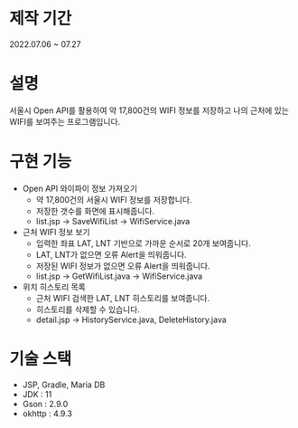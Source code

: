 # 제작 기간
2022.07.06 ~ 07.27

# 설명
서울시 Open API를 활용하여 약 17,800건의 WIFI 정보를 저장하고
나의 근처에 있는 WIFI를 보여주는 프로그램입니다. 

# 구현 기능
- Open API 와이파이 정보 가져오기  
  - 약 17,800건의 서울시 WIFI 정보를 저장합니다.
  - 저장한 갯수를 화면에 표시해줍니다.
  - list.jsp -> SaveWifiList -> WifiService.java
- 근처 WIFI 정보 보기  
  - 입력한 좌표 LAT, LNT 기반으로 가까운 순서로 20개 보여줍니다. 
  - LAT, LNT가 없으면 오류 Alert을 띄워줍니다.
  - 저장된 WIFI 정보가 없으면 오류 Alert을 띄워줍니다.
  - list.jsp -> GetWifiList.java -> WifiService.java
- 위치 히스토리 목록
  - 근처 WIFI 검색한 LAT, LNT 히스토리를 보여줍니다.
  - 히스토리를 삭제할 수 있습니다. 
  - detail.jsp -> HistoryService.java, DeleteHistory.java
  
# 기술 스택
- JSP, Gradle, Maria DB
- JDK : 11
- Gson : 2.9.0
- okhttp : 4.9.3
